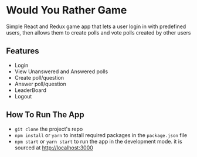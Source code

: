 # Would You Rather Game

Simple React and Redux game app that lets a user login in with predefined users, then allows them to create polls and vote polls created by other users 

## Features
- Login
- View Unanswered and Answered polls
- Create poll/question
- Answer poll/question
- LeaderBoard
- Logout

## How To Run The App

- `git clone` the project's repo
- `npm install` or `yarn` to install required packages in the `package.json` file
- `npm start` or `yarn start` to run the app in the development mode. it is sourced at [http://localhost:3000](http://localhost:3000)
